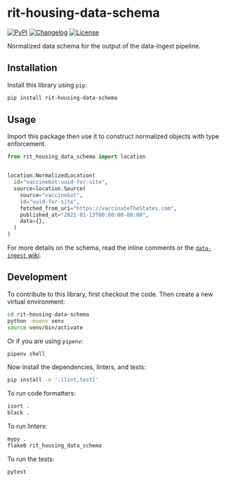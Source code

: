 # rit-housing-data-schema

[![PyPI](https://img.shields.io/pypi/v/rit-housing-data-schema.svg)](https://pypi.org/project/rit-housing-data-schema/)
[![Changelog](https://img.shields.io/github/v/release/rit-hc-website/rit-housing-data-schema?include_prereleases&label=changelog)](https://github.com/rit-hc-website/rit-housing-data-schema/releases)
[![License](https://img.shields.io/badge/license-MIT-blue.svg)](https://github.com/rit-hc-website/rit-housing-data-schema/blob/main/LICENSE)

Normalized data schema for the output of the data-ingest pipeline.

## Installation

Install this library using `pip`:

```sh
pip install rit-housing-data-schema
```

## Usage

Import this package then use it to construct normalized objects with type
enforcement.

```python
from rit_housing_data_schema import location


location.NormalizedLocation(
  id="vaccinebot:uuid-for-site",
  source=location.Source(
    source="vaccinebot",
    id="uuid-for-site",
    fetched_from_uri="https://vaccinateTheStates.com",
    published_at="2021-01-13T00:00:00-08:00",
    data={},
  )
)
```

For more details on the schema, read the inline comments or the
[`data-ingest` wiki](https://github.com/rit-hc-website/data-ingest/wiki/Normalized-Location-Schema).

## Development

To contribute to this library, first checkout the code. Then create a new
virtual environment:

```sh
cd rit-housing-data-schema
python -mvenv venv
source venv/bin/activate
```

Or if you are using `pipenv`:

```sh
pipenv shell
```

Now install the dependencies, linters, and tests:

```sh
pip install -e '.[lint,test]'
```

To run code formatters:

```sh
isort .
black .
```

To run linters:

```sh
mypy .
flake8 rit_housing_data_schema
```

To run the tests:

```sh
pytest
```

